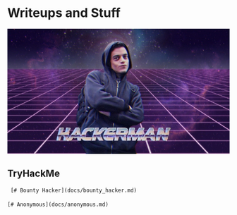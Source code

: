 # **Writeups and Stuff**

![banner](docs/assets/images/fetchimage.jpg)

## TryHackMe
     [# Bounty Hacker](docs/bounty_hacker.md)

    [# Anonymous](docs/anonymous.md)
